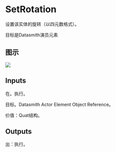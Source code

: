# SetRotation

设置该实体的旋转（以四元数格式）。

目标是Datasmith演员元素

## 图示

![]($-20221218-18390508.png)

## Inputs

在。执行。

目标。Datasmith Actor Element Object Reference。

价值：Quat结构。  

## Outputs

出：执行。
